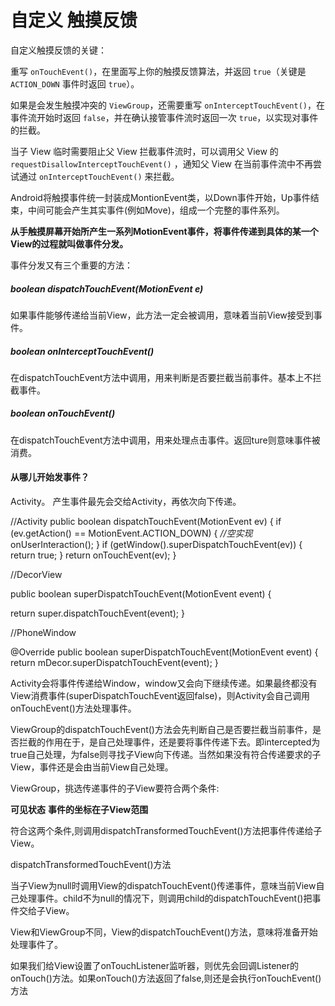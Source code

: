 # 自定义  触摸反馈

自定义触摸反馈的关键：

重写 `onTouchEvent()`，在里面写上你的触摸反馈算法，并返回 `true`（关键是 `ACTION_DOWN` 事件时返回 `true`）。

如果是会发生触摸冲突的 `ViewGroup`，还需要重写 `onInterceptTouchEvent()`，在事件流开始时返回 `false`，并在确认接管事件流时返回一次 `true`，以实现对事件的拦截。

当子 View 临时需要阻止父 View 拦截事件流时，可以调用父 View 的 `requestDisallowInterceptTouchEvent()` ，通知父 View 在当前事件流中不再尝试通过 `onInterceptTouchEvent()` 来拦截。

Android将触摸事件统一封装成MontionEvent类，以Down事件开始，Up事件结束，中间可能会产生其实事件(例如Move)，组成一个完整的事件系列。

**从手触摸屏幕开始所产生一系列MotionEvent事件，将事件传递到具体的某一个View的过程就叫做事件分发。**

事件分发又有三个重要的方法：

##### boolean dispatchTouchEvent(MotionEvent e)

如果事件能够传递给当前View，此方法一定会被调用，意味着当前View接受到事件。

##### boolean onInterceptTouchEvent()

在dispatchTouchEvent方法中调用，用来判断是否要拦截当前事件。基本上不拦截事件。

##### boolean onTouchEvent()

在dispatchTouchEvent方法中调用，用来处理点击事件。返回ture则意味事件被消费。

#### 从哪儿开始发事件？

Activity。
产生事件最先会交给Activity，再依次向下传递。

//Activity
public boolean dispatchTouchEvent(MotionEvent ev) {
  if (ev.getAction() == MotionEvent.ACTION_DOWN) {
    *//空实现*
    onUserInteraction();
  }
  if (getWindow().superDispatchTouchEvent(ev)) {
    return true;
  }
  return onTouchEvent(ev);
}

//DecorView

public boolean superDispatchTouchEvent(MotionEvent event) {

  return super.dispatchTouchEvent(event);
}

//PhoneWindow

@Override
public boolean superDispatchTouchEvent(MotionEvent event) {
  return mDecor.superDispatchTouchEvent(event);
}

Activity会将事件传递给Window，window又会向下继续传递。如果最终都没有View消费事件(superDispatchTouchEvent返回false)，则Activity会自己调用onTouchEvent()方法处理事件。

ViewGroup的dispatchTouchEvent()方法会先判断自己是否要拦截当前事件，是否拦截的作用在于，是自己处理事件，还是要将事件传递下去。即intercepted为true自己处理，为false则寻找子View向下传递。当然如果没有符合传递要求的子View，事件还是会由当前View自己处理。

ViewGroup，挑选传递事件的子View要符合两个条件:

**可见状态**
**事件的坐标在子View范围**

符合这两个条件,则调用dispatchTransformedTouchEvent()方法把事件传递给子View。

dispatchTransformedTouchEvent()方法

当子View为null时调用View的dispatchTouchEvent()传递事件，意味当前View自己处理事件。child不为null的情况下，则调用child的dispatchTouchEvent()把事件交给子View。

View和ViewGroup不同，View的dispatchTouchEvent()方法，意味将准备开始处理事件了。

如果我们给View设置了onTouchListener监听器，则优先会回调Listener的onTouch()方法。如果onTouch()方法返回了false,则还是会执行onTouchEvent()方法